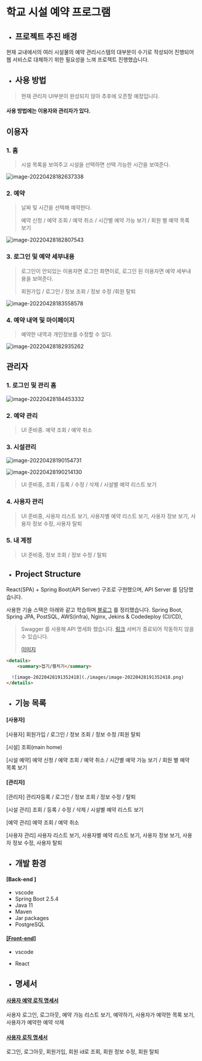# 학교 시설 예약 프로그램

- ## 프로젝트 추진 배경

현재 교내에서의 여러 시설물의 예약 관리시스템의 대부분이 수기로 작성되어 진행되어 웹 서비스로 대체하기 위한 필요성을 느껴 프로젝트 진행했습니다.



- ## 사용 방법

>현재 관리자 UI부분이 완성되지 않아 추후에 오픈할 예정입니다.



#### 사용 방법에는 이용자와 관리자가 있다.

## 이용자

### 1. 홈

>시설 목록을 보여주고 시설을 선택하면 선택 가능한 시간을 보여준다.

![image-20220428182637338](./images/image-20220428182637338.png)



### 2. 예약

> 날짜 및 시간을 선택해 예약한다.
>
> 예약 신청 / 예약 조회  / 예약 취소 / 시간별 예약 가능 보기 / 회원 별 예약 목록 보기

![image-20220428182807543](./images/image-20220428182807543.png)

### 3. 로그인 및 예약 세부내용

> 로그인이 안되있는 이용자면 로그인 화면이로, 로그인 된 이용자면 예약 세부내용을 보여준다.
>
> 회원가입 / 로그인 / 정보 조회 / 정보 수정 /회원 탈퇴 

![image-20220428183558578](./images/image-20220428183558578.png)

### 4. 예약 내역 및 마이페이지

> 예약한 내역과 개인정보를 수정할 수 있다.

![image-20220428182935262](./images/image-20220428182935262.png)



## 관리자

### 1. 로그인 및 관리 홈

![image-20220428184453332](./images/image-20220428184453332.png)



### 2. 예약 관리

> UI 준비중. 예약 조회  / 예약 취소

### 3. 시설관리

![image-20220428190154731](./images/image-20220428190154731.png)

![image-20220428190214130](./images/image-20220428190214130.png)

> UI 준비중, 조회 / 등록 / 수정 / 삭제 / 시설별 예약 리스트 보기

### 4. 사용자 관리

> UI 준비중, 사용자 리스트 보기, 사용자별 예약 리스트 보기, 사용자 정보 보기, 사용자 정보 수정, 사용자 탈퇴 

### 5. 내 계정

> UI 준비중, 정보 조회 / 정보 수정 / 탈퇴




- ## Project Structure

React(SPA) + Spring Boot(API Server) 구조로 구현했으며, API Server 를 담당했습니다.

사용한 기술 스택은 아래와 같고 학습하며  [블로그](https://iyk2h.tistory.com/category/Spring) 를 정리했습니다.
Spring Boot, Spring JPA, PostSQL, AWS(infra), Nginx, Jekins & Codedeploy (CI/CD),



> Swagger 를 사용해 API 명세화 했습니다. [링크](http://3.94.44.116:8080/swagger-ui/index.html#/) 서버가 종료되어 작동하지 않을 수 있습니다.
>
> [이미지](Documents/api/api_list.md) 


``` html 
<details>
	<summary>접기/펼치기</summary>
  
  ![image-20220428191352418](./images/image-20220428191352418.png)
</details>
```















- ## 기능 목록

#### [사용자]

[사용자] 회원가입 / 로그인 / 정보 조회 / 정보 수정 /회원 탈퇴 

[시설] 조회(main home)

[시설 예약] 예약 신청 / 예약 조회  / 예약 취소 / 시간별 예약 가능 보기 / 회원 별 예약 목록 보기

#### [관리자]

[관리자] 관리자등록 / 로그인 / 정보 조회 / 정보 수정 / 탈퇴

[시설 관리] 조회 / 등록 / 수정 / 삭제 / 시설별 예약 리스트 보기

[예약 관리] 예약 조회  / 예약 취소

[사용자 관리] 사용자 리스트 보기, 사용자별 예약 리스트 보기, 사용자 정보 보기, 사용자 정보 수정, 사용자 탈퇴 





- ## 개발 환경

#### [Back-end ]

- vscode
- Spring Boot 2.5.4
- Java 11
- Maven
- Jar packages
- PostgreSQL

#### [[Front-end]](https://github.com/iyk2h/booking_service_front)

- vscode
- React



- ## 명세서



#### [사용자 예약 로직 명세서](../masterd/Documents/student_booking_api.md)

사용자 로그인, 로그아웃, 예약 가능 리스트 보기, 예약하기, 사용자가 예약한 목록 보기, 사용자가 예약한 예약 삭제



#### [사용자 로직 명세서](../master/Documents/student_api.md)

로그인, 로그아웃, 회원가입, 회원 id로 조회, 회원 정보 수정, 회원 탈퇴





